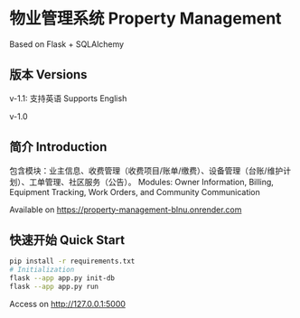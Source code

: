 # 物业管理系统 Property Management
Based on Flask + SQLAlchemy

## 版本 Versions

v-1.1: 支持英语
Supports English

v-1.0

## 简介 Introduction

包含模块：业主信息、收费管理（收费项目/账单/缴费）、设备管理（台账/维护计划）、工单管理、社区服务（公告）。
Modules: Owner Information, Billing, Equipment Tracking, Work Orders, and Community Communication

Available on https://property-management-blnu.onrender.com

## 快速开始 Quick Start
```bash
pip install -r requirements.txt
# Initialization
flask --app app.py init-db
flask --app app.py run
```
Access on http://127.0.0.1:5000
